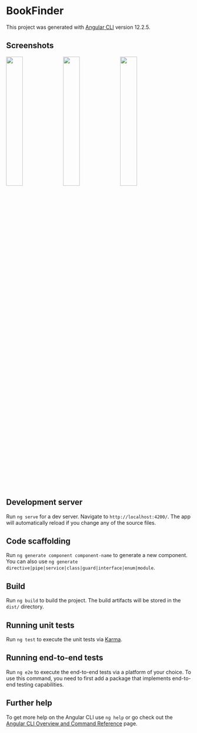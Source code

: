 # BookFinder

This project was generated with [Angular CLI](https://github.com/angular/angular-cli) version 12.2.5.

## Screenshots
<img src="https://user-images.githubusercontent.com/15320739/161738687-34bb3fc9-2b97-4d26-a80d-090a207f9ce2.png" width="30%"></img> <img src="https://user-images.githubusercontent.com/15320739/161738694-3101ecca-22ee-4b28-aaf7-c25514a16302.png" width="30%"></img> <img src="https://user-images.githubusercontent.com/15320739/161738700-9464b025-cac9-4cdd-ad06-22ca4d24bd32.png" width="30%"></img> 

## Development server

Run `ng serve` for a dev server. Navigate to `http://localhost:4200/`. The app will automatically reload if you change any of the source files.

## Code scaffolding

Run `ng generate component component-name` to generate a new component. You can also use `ng generate directive|pipe|service|class|guard|interface|enum|module`.

## Build

Run `ng build` to build the project. The build artifacts will be stored in the `dist/` directory.

## Running unit tests

Run `ng test` to execute the unit tests via [Karma](https://karma-runner.github.io).

## Running end-to-end tests

Run `ng e2e` to execute the end-to-end tests via a platform of your choice. To use this command, you need to first add a package that implements end-to-end testing capabilities.

## Further help

To get more help on the Angular CLI use `ng help` or go check out the [Angular CLI Overview and Command Reference](https://angular.io/cli) page.
